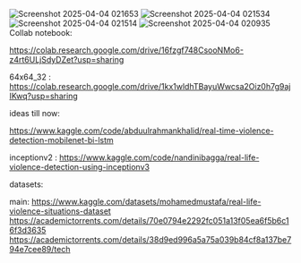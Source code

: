 ![Screenshot 2025-04-04 021653](https://github.com/user-attachments/assets/65b59275-b862-483b-8517-0be52d1f1428)
![Screenshot 2025-04-04 021534](https://github.com/user-attachments/assets/00dc1715-11fa-4c8d-9eaa-a748bc8d5123)
![Screenshot 2025-04-04 021514](https://github.com/user-attachments/assets/9b487856-7b7d-4db5-ae82-27ee41c5fc90)
![Screenshot 2025-04-04 020935](https://github.com/user-attachments/assets/c5e68579-aa59-4a2a-a55c-6e07bd5942c0)
Collab notebook: 

https://colab.research.google.com/drive/16fzgf748CsooNMo6-z4rt6ULjSdyDZet?usp=sharing

64x64_32 :  https://colab.research.google.com/drive/1kx1wldhTBayuWwcsa2Oiz0h7g9ajIKwq?usp=sharing

ideas till now: 

https://www.kaggle.com/code/abduulrahmankhalid/real-time-violence-detection-mobilenet-bi-lstm

inceptionv2 :  https://www.kaggle.com/code/nandinibagga/real-life-violence-detection-using-inceptionv3

datasets: 

main: https://www.kaggle.com/datasets/mohamedmustafa/real-life-violence-situations-dataset
https://academictorrents.com/details/70e0794e2292fc051a13f05ea6f5b6c16f3d3635 
https://academictorrents.com/details/38d9ed996a5a75a039b84cf8a137be794e7cee89/tech
